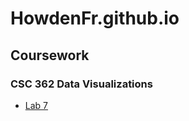 # HowdenFr.github.io

## Coursework
### CSC 362 Data Visualizations
  - [Lab 7](http://127.0.0.1:5500/trails-skeleton/index.html)


